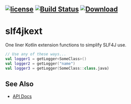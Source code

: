[![license](https://img.shields.io/github/license/nwillc/slf4jkext.svg)](https://tldrlegal.com/license/-isc-license)
[![Build Status](https://github.com/nwillc/slf4jkext/workflows/CICD/badge.svg)](https://github.com/nwillc/slf4jkext/actions?query=workflow%3ACICD)
[![Download](https://api.bintray.com/packages/nwillc/maven/slf4jkext/images/download.svg)](https://bintray.com/nwillc/maven/slf4jkext/_latestVersion)
---
# slf4jkext
One liner Kotlin extension functions to simplify SLF4J use.

```kotlin
// Use any of these ways...
val logger1 = getLogger<SomeClass>()
val logger2 = getLogger("name")
val logger3 = getLogger(SomeClass::class.java)
```

## See Also

- [API Docs](https://nwillc.github.io/slf4jkext/dokka/slf4jkext)

